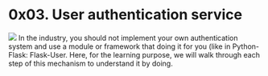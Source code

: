 # 0x03. User authentication service

<img src=https://camo.githubusercontent.com/fec91e1baa51611c12e5aed82c72e403c198528f66fbadd9dfd8d79fec851435/68747470733a2f2f63646e2d6270706c6d2e6e6974726f63646e2e636f6d2f4d4a656652774f52766c477a626c657045495249677271514643476c694769472f6173736574732f7374617469632f6f7074696d697a65642f7265762d373266393461652f77702d636f6e74656e742f75706c6f6164732f323032302f30372f557365722d41757468656e7469636174696f6e5f2d556e6465727374616e64696e672d7468652d4261736963732d546f702d546970732e6a7067>
In the industry, you should not implement your own authentication system and use a module or framework that doing it for you (like in Python-Flask: Flask-User. Here, for the learning purpose, we will walk through each step of this mechanism to understand it by doing.
